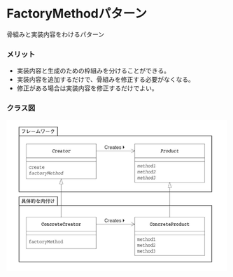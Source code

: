 # FactoryMethodパターン

骨組みと実装内容をわけるパターン

### メリット
* 実装内容と生成のための枠組みを分けることができる。
* 実装内容を追加するだけで、骨組みを修正する必要がなくなる。
* 修正がある場合は実装内容を修正するだけでよい。


### クラス図
![クラス図](./クラス図.png)

